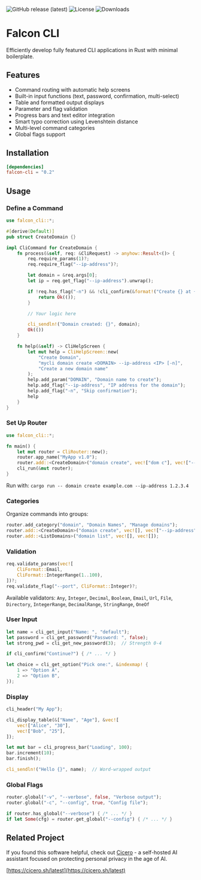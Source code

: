 
![GitHub release (latest)](https://img.shields.io/github/v/release/mdizak/rust-falcon-cli)
![License](https://img.shields.io/github/license/mdizak/rust-falcon-cli)
![Downloads](https://img.shields.io/github/downloads/mdizak/rust-falcon-cli/total)


# Falcon CLI

Efficiently develop fully featured CLI applications in Rust with minimal boilerplate.

## Features

* Command routing with automatic help screens
* Built-in input functions (text, password, confirmation, multi-select)
* Table and formatted output displays
* Parameter and flag validation
* Progress bars and text editor integration
* Smart typo correction using Levenshtein distance
* Multi-level command categories
* Global flags support

## Installation

```toml
[dependencies]
falcon-cli = "0.2"
```

## Usage

### Define a Command

```rust
use falcon_cli::*;

#[derive(Default)]
pub struct CreateDomain {}

impl CliCommand for CreateDomain {
    fn process(&self, req: &CliRequest) -> anyhow::Result<()> {
        req.require_params(1)?;
        req.require_flag("--ip-address")?;

        let domain = &req.args[0];
        let ip = req.get_flag("--ip-address").unwrap();

        if !req.has_flag("-n") && !cli_confirm(&format!("Create {} at {}?", domain, ip)) {
            return Ok(());
        }

        // Your logic here

        cli_sendln!("Domain created: {}", domain);
        Ok(())
    }

    fn help(&self) -> CliHelpScreen {
        let mut help = CliHelpScreen::new(
            "Create Domain",
            "mycli domain create <DOMAIN> --ip-address <IP> [-n]",
            "Create a new domain name"
        );
        help.add_param("DOMAIN", "Domain name to create");
        help.add_flag("--ip-address", "IP address for the domain");
        help.add_flag("-n", "Skip confirmation");
        help
    }
}
```

### Set Up Router

```rust
use falcon_cli::*;

fn main() {
    let mut router = CliRouter::new();
    router.app_name("MyApp v1.0");
    router.add::<CreateDomain>("domain create", vec!["dom c"], vec!["--ip-address"]);
    cli_run(&mut router);
}
```

Run with: `cargo run -- domain create example.com --ip-address 1.2.3.4`

### Categories

Organize commands into groups:

```rust
router.add_category("domain", "Domain Names", "Manage domains");
router.add::<CreateDomain>("domain create", vec![], vec!["--ip-address"]);
router.add::<ListDomains>("domain list", vec![], vec![]);
```

### Validation

```rust
req.validate_params(vec![
    CliFormat::Email,
    CliFormat::IntegerRange(1..100),
])?;
req.validate_flag("--port", CliFormat::Integer)?;
```

Available validators: `Any`, `Integer`, `Decimal`, `Boolean`, `Email`, `Url`, `File`, `Directory`, `IntegerRange`, `DecimalRange`, `StringRange`, `OneOf`

### User Input

```rust
let name = cli_get_input("Name: ", "default");
let password = cli_get_password("Password: ", false);
let strong_pwd = cli_get_new_password(3);  // Strength 0-4

if cli_confirm("Continue?") { /* ... */ }

let choice = cli_get_option("Pick one:", &indexmap! {
    1 => "Option A",
    2 => "Option B",
});
```

### Display

```rust
cli_header("My App");

cli_display_table(&["Name", "Age"], &vec![
    vec!["Alice", "30"],
    vec!["Bob", "25"],
]);

let mut bar = cli_progress_bar("Loading", 100);
bar.increment(10);
bar.finish();

cli_sendln!("Hello {}", name);  // Word-wrapped output
```

### Global Flags

```rust
router.global("-v", "--verbose", false, "Verbose output");
router.global("-c", "--config", true, "Config file");

if router.has_global("--verbose") { /* ... */ }
if let Some(cfg) = router.get_global("--config") { /* ... */ }
```

## Related Project

If you found this software helpful, check out [Cicero](https://cicero.sh/latest) - a self-hosted AI assistant focused on protecting personal privacy in the age of AI.

[https://cicero.sh/latest](https://cicero.sh/latest)

